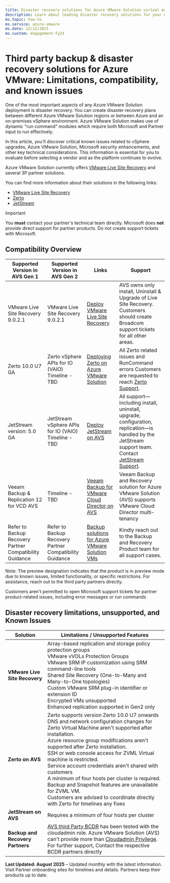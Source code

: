 ```yaml
---
title: Disaster recovery solutions for Azure VMware Solution virtual machines
description: Learn about leading disaster recovery solutions for your Azure VMware Solution private cloud.
ms.topic: how-to
ms.service: azure-vmware
ms.date: 12/12/2023
ms.custom: engagement-fy23
---
```


# Third party backup & disaster recovery solutions for Azure VMware: Limitations, compatibility, and known issues

One of the most important aspects of any Azure VMware Solution deployment is disaster recovery. You can create disaster recovery plans between different Azure VMware Solution regions or between Azure and an on-premises vSphere environment. Azure VMware Solution makes use of dynamic "run command" modules which require both Microsoft and Partner input to run effectively.  

In this article, you'll discover critical known issues related to vSphere upgrades, Azure VMware Solution, Microsoft security enhancements, and other key technical considerations. This information is essential for you to evaluate before selecting a vendor and as the platform continues to evolve.

Azure VMware Solution currently offers [VMware Live Site Recovery](disaster-recovery-using-vmware-site-recovery-manager.md) and several 3P partner solutions.

You can find more information about their solutions in the following links:
- [VMware Live Site Recovery](/azure/azure-vmware/disaster-recovery-using-vmware-site-recovery-manager)
- [Zerto](https://help.zerto.com/category/AVS)
- [JetStream](https://www.jetstreamsoft.com/2020/09/28/disaster-recovery-for-avs/)

> [!IMPORTANT]
> You **must** contact your partner's technical team directly. Microsoft does **not** provide direct support for partner products. Do not create support tickets with Microsoft.


## Compatibility Overview

| Supported Version in AVS Gen 1 | Supported Version in AVS Gen 2 | Links                                                                 | Support                                                                                                                                     |
|-------------------------------------------|-------------------------------------------|------------------------------------------------------------------------|---------------------------------------------------------------------------------------------------------------------------------------------|
| VMware Live Site Recovery 9.0.2.1      | VMware Live Site Recovery 9.0.2.1                           | [Deploy VMware Live Site Recovery](/azure/azure-vmware/disaster-recovery-using-vmware-site-recovery-manager)                | AVS owns only install, Uninstall & Upgrade of Live Site Recovery. Customers should create Broadcom support tickets for all other areas.     |
| Zerto 10.0 U7 GA| Zerto vSphere APIs for IO (VAIO) Timeline - TBD | [Deploying Zerto on Azure VMware Solution](https://help.zerto.com/category/AVS)         | All Zerto related issues and RunCommand errors Customers are requested to reach [Zerto Support](https://www.zerto.com/myzerto/support/create-case/).                       |
| JetStream version: 5.0 GA | JetStream vSphere APIs for IO (VAIO) Timeline - TBD | [Deploy JetStream on AVS](https://www.jetstreamsoft.com/2020/09/28/disaster-recovery-for-avs/)                         | All support—including install, uninstall, upgrade, configuration, replication—is handled by the JetStream support team. Contact [JetStream Support](https://jetstreamsoft.com/about/contact/). | 
|Veeam Backup & Replication 12 for VCD AVS |Timeline - TBD | [Veeam Backup for VMware Cloud Director on AVS](https://helpcenter.veeam.com/docs/backup/vsphere/vcloud_director_backup.html?ver=120) |Veeam Backup and Recovery solution for Azure VMware Solution (AVS) supports VMware Cloud Director multi-tenancy 
|Refer to Backup Recovery Partner Compatibility Guidance |Refer to Backup Recovery Partner Compatibility Guidance                     | [Backup solutions for Azure VMware Solution VMs](/azure/azure-vmware/ecosystem-back-up-vms) | Kindly reach out to the Backup and Recovery Product team for all support cases.                                                            |

Note: The preview designation indicates that the product is in preview mode due to known issues, limited functionality, or specific restrictions. For assistance, reach out to the third party partners directly.

Customers aren't permitted to open Microsoft support tickets for partner product-related issues, including error messages or run commands


## Disaster recovery limitations, unsupported, and Known Issues

| Solution            | Limitations / Unsupported Features                                                                                          |
|---------------------|------------------------------------------------------------------------------------------------------------------------------|
| **VMware Live Site Recovery** | Array-based replication and storage policy protection groups <br> VMware vVOLs Protection Groups<br> VMware SRM IP customization using SRM command-line tools <br> Shared Site Recovery (One-to-Many and Many-to-One topologies) <br> Custom VMware SRM plug-in identifier or extension ID <br> Encrypted VMs unsupported <br> Enhanced replication supported in Gen2 only |
| **Zerto on AVS**  | Zerto supports version Zerto 10.0 U7 onwards <br> DNS and network configuration changes for Zerto Virtual Machine aren't supported after installation.<br> Azure resource group modifications aren't supported after Zerto installation.<br> SSH or web console access for ZVML Virtual machine is restricted.<br> Service account credentials aren't shared with customers<br> A minimum of four hosts per cluster is required.<br> Backup and Snapshot features are unavailable for ZVML VM. <br> Customers are advised to coordinate directly with Zerto for timelines any fixes|
| **JetStream on AVS**| Requires a minimum of four hosts per cluster                                                                                  |
| **Backup and Recovery Partners**|[AVS third Party BCDR](/azure/azure-vmware/ecosystem-back-up-vms) has been tested with the cloudadmin role. Azure VMware Solution (AVS) can't provide more than [Cloudadmin Privilege](/azure/azure-vmware/architecture-identity). For further support, Contact the respective BCDR partners directly|




**Last Updated: August 2025** – Updated monthly with the latest information. Visit Partner onboarding sites for timelines and details. Partners keep their products up to date.
